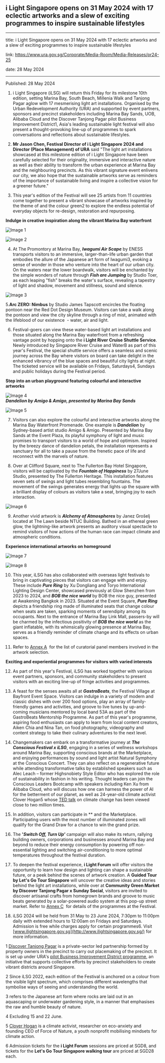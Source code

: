 ## i Light Singapore opens on 31 May 2024 with 17 eclectic artworks and a slew of exciting programmes to inspire sustainable lifestyles

---

title: i Light Singapore opens on 31 May 2024 with 17 eclectic artworks and a slew of exciting programmes to inspire sustainable lifestyles

link: https://www.ura.gov.sg/Corporate/Media-Room/Media-Releases/pr24-25

date: 28 May 2024

---

Published: 28 May 2024

1. i Light Singapore (iLSG) will return this Friday for its milestone 10th edition, setting Marina Bay, South Beach, Millenia Walk and Tanjong Pagar aglow with 17 mesmerising light art installations. Organised by the Urban Redevelopment Authority (URA) and supported by event partners, sponsors and precinct stakeholders including Marina Bay Sands, UOB, Alibaba Cloud and the Discover Tanjong Pagar pilot Business Improvement District1, Asia's leading sustainable light festival will also present a thought-provoking line-up of programmes to spark conversations and reflections about sustainable lifestyles.

2. **Mr Jason Chen, Festival Director of i Light Singapore 2024 and Director (Place Management) of URA** said "The light art installations showcased at this milestone edition of i Light Singapore have been carefully selected for their originality, immersive and interactive nature as well as their ability to transform the urban experience at Marina Bay and the neighbouring precincts. As this vibrant signature event enlivens our city, we also hope that the sustainable artworks serve as reminders of the importance of sustainable living and inspire a collective vision for a greener future."

3. This year's edition of the Festival will see 25 artists from 11 countries come together to present a vibrant showcase of artworks inspired by the theme of and the colour green2 to explore the endless potential of everyday objects for re-design, restoration and repurposing.

**Indulge in creative inspiration along the vibrant Marina Bay waterfront**

![Image 1](https://www.ura.gov.sg/-/media/Corporate/Media-Room/2024/May/pr24-25img1.gif?h=222.996&w=371.996)

![Image 2](https://www.ura.gov.sg/-/media/Corporate/Media-Room/2024/May/pr24-25img2.gif?h=222.996&w=424.75)

4. At The Promontory at Marina Bay, **_Iwagumi Air Scape_** by ENESS transports visitors to an immersive, larger-than-life urban garden that embodies the allure of the Japanese art form of Iwagumi3, evoking a sense of wonder in those who venture into the heart of our urban city. On the waters near the lower boardwalk, visitors will be enchanted by the simple wonders of nature through **_Fish are Jumping_** by Studio Toer, as each leaping "fish" breaks the water's surface, revealing a tapestry of light and shadow, movement and stillness, sound and silence.

![Image 3](https://www.ura.gov.sg/-/media/Corporate/Media-Room/2024/May/pr24-25img3.gif)

5.**Arc ZERO: Nimbus** by Studio James Tapscott encircles the floating pontoon near the Red Dot Design Museum. Visitors can take a walk along the pontoon and view the city skyline through a ring of mist, animated with the lifeblood of our existence  - water, air and light.

6. Festival-goers can view these water-based light art installations and those situated along the Marina Bay waterfront from a refreshing vantage point by hopping onto the **i Light River Cruise Shuttle Service**. Newly introduced by Singapore River Cruise and WaterB as part of this year's Festival, the special shuttle service offers a seamless and scenic journey across the Bay where visitors on board can take delight in the enhanced vibrancy of the blue spaces and beautiful city lights at night. The ticketed service will be available on Fridays, Saturdays4, Sundays and public holidays during the Festival period.

**Step into an urban playground featuring colourful and interactive artworks**

![Image 4](https://www.ura.gov.sg/-/media/Corporate/Media-Room/2024/May/pr24-25img4.gif?h=273.996&w=361.762)  
**_Dandelion by Amigo & Amigo, presented by Marina Bay Sands_**

![Image 5](https://www.ura.gov.sg/-/media/Corporate/Media-Room/2024/May/pr24-25img5a.jpg?h=275&w=476)

7. Visitors can also explore the colourful and interactive artworks along the Marina Bay Waterfront Promenade. One example is **_Dandelion_** by Sydney-based artist studio Amigo & Amigo. Presented by Marina Bay Sands at the Event Plaza, its playful symphony of light and music promises to transport visitors to a world of hope and optimism. Inspired by the breezy dance of dandelion petals, the installation represents a sanctuary for all to take a pause from the frenetic pace of life and reconnect with the marvels of nature.

8. Over at Clifford Square, next to The Fullerton Bay Hotel Singapore, visitors will be captivated by the **_Fountain of Happiness_** by 27June Studio, presented by The Fullerton Heritage. This installation features seven sets of swings and light tubes resembling fountains. The movement of the swings generates energy that lights up the square with a brilliant display of colours as visitors take a seat, bringing joy to each interaction.

![Image 6](https://www.ura.gov.sg/-/media/Corporate/Media-Room/2024/May/pr24-25img6.gif?h=279.262&w=501.496)

9. Another vivid artwork is **_Alchemy of Atmospheres_** by Janez Grošelj located at The Lawn beside NTUC Building. Bathed in an ethereal green glow, the lightning-like artwork presents an auditory visual spectacle to remind visitors of how actions of the human race can impact climate and atmospheric conditions.

**Experience international artworks on homeground**

![Image 7](https://www.ura.gov.sg/-/media/Corporate/Media-Room/2024/May/pr24-25img7.gif?h=248.516&w=388.246)

![Image 8](https://www.ura.gov.sg/-/media/Corporate/Media-Room/2024/May/pr24-25img8.gif?h=250.246&w=383.734)

10. This year, iLSG has also collaborated with overseas light festivals to bring in captivating pieces that visitors can engage with and enjoy. These include **_Pure Ring_** by Xu Dongliang and Toryo International Lighting Design Center, showcased previously at Glow Shenzhen from 2023 to 2024, and **_BOB the nice world_** by BOB the nice guy, presented at Awakening Bangkok in 2023. Situated at the Event Square, **_Pure Ring_** depicts a friendship ring made of illuminated seats that change colour when seats are taken, sparking moments of serendipity among its occupants. Next to the entrance of Marina Bay Link Mall, passers-by will be charmed by the infectious positivity of **_BOB the nice world_** as the giant inflatable, with its whimsically glowing presence at Marina Bay, serves as a friendly reminder of climate change and its effects on urban spaces.

11. Refer to [Annex A](https://www.ura.gov.sg/-/media/Corporate/Media-Room/2024/May/pr24-25a_v2.pdf)  for the list of curatorial panel members involved in the artwork selection.

**Exciting and experiential programmes for visitors with varied interests**

12. As part of this year's Festival, iLSG has worked together with various event partners, sponsors, and community stakeholders to present visitors with an exciting line-up of fringe activities and programmes.

13. A feast for the senses awaits all at **_GastroBeats_**, the Festival Village at Bayfront Event Space. Visitors can indulge in a variety of modern and classic dishes with over 200 food options, play an array of family-friendly games and activities, and groove to live tunes by up-and-coming musicians mentored by local band 53A as part of the GastroBeats Mentorship Programme. As part of this year's programme, aspiring food enthusiasts can apply to learn from local content creators, Aiken Chia and Nina Tan, on food photography, videography and content strategy to take their culinary adventures to the next level.

14. Changemakers can embark on a transformative journey at **_The Conscious Festival x iLSG_**, engaging in a series of wellness workshops around Marina Bay, supporting conscious brands at the Marketplace, and enjoying performances by sound and light artist Natural Symphony at the Conscious Concert. They can also reflect on a regenerative future while attending transformative talks by established speakers such as Alec Leach – former Highsnobiety Style Editor who has explored the role of sustainability in fashion in his writing. Thought leaders can join the Conscious Leaders Bootcamp with speakers including Ken Xu from Alibaba Cloud, who will discuss how one can harness the power of AI for the betterment of our planet, as well as 24-year-old climate activist Clover Hogan5 whose [TED talk](https://www.ted.com/talks/clover_hogan_what_to_do_when_climate_change_feels_unstoppable?utm_campaign=tedspread&utm_medium=referral&utm_source=tedcomshare) on climate change has been viewed close to two million times.

15. In addition, visitors can participate in \*\* and the Marketplace. Participating users with the most number of illuminated zones will qualify for the Grand Draw for a chance to win the grand prize.

16. The **'_Switch Off, Turn Up'_** campaign will also make its return, rallying building owners, corporations and businesses around Marina Bay and beyond to reduce their energy consumption by powering off non-essential lighting and switching air-conditioning to more optimal temperatures throughout the festival duration.

17. To deepen the festival experience, **i Light Forum** will offer visitors the opportunity to learn how design and lighting can shape a sustainable future, or a peek behind the scenes of artwork creation. A **Guided Tour by Let's Go Tour Singapore** will uncover the creative ideas and stories behind the light art installations, while over at **Community Green Market by Discover Tanjong Pagar x Sunday Social**, visitors are invited to discover artisanal crafts from homegrown brands and groove to music beats generated by a solar-powered audio system at this pop-up street market. Refer to [Annex C](https://www.ura.gov.sg/-/media/Corporate/Media-Room/2024/May/pr24-25cv2.pdf)  for details of the programmes at the Festival.

18. iLSG 2024 will be held from 31 May to 23 June 2024, 7:30pm to 11:00pm daily with extended hours to 12:00am on Fridays and Saturdays. Admission is free while charges apply for certain programmes6. Visit [www.ilightsingapore.gov.sg](http://www.ilightsingapore.gov.sg/) for more information.


1 [Discover Tanjong Pagar](https://www.discovertanjongpagar.sg/) is a private-sector led partnership formed by property owners in the precinct to carry out placemaking of the precinct. It is set up under URA's [pilot Business Improvement District programme](https://www.ura.gov.sg/Corporate/Get-Involved/Shape-A-Distinctive-City/Placemaking-and-Partnership/Business-Improvement-District), an initiative that supports collective efforts by precinct stakeholders to create vibrant districts around Singapore.

2 Since iLSG 2022, each edition of the Festival is anchored on a colour from the visible light spectrum, which comprises different wavelengths that symbolise ways of seeing and understanding the world.

3 refers to the Japanese art form where rocks are laid out in an aquascaping or underwater gardening style, in a manner that emphasises the raw and humble beauty of nature.

4 Excluding 15 and 22 June.

5 [Clover Hogan](https://www.cloverhogan.com/) is a climate activist, researcher on eco-anxiety and founding CEO of Force of Nature, a youth nonprofit mobilising mindsets for climate action.

6 Admission tickets for the **i Light Forum** sessions are priced at SGD8, and tickets for the **Let's Go Tour Singapore walking tour** are priced at SGD28 each.

